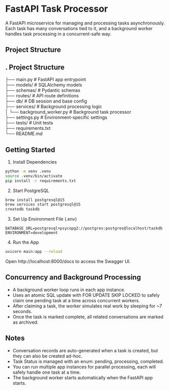FastAPI Task Processor
======================

A FastAPI microservice for managing and processing tasks asynchronously. Each task has many conversations tied to it, and a background worker handles task processing in a concurrent-safe way.


Project Structure
-----------------
.
Project Structure
-----------------

├── main.py                 # FastAPI app entrypoint  
├── models/                 # SQLAlchemy models  
├── schemas/                # Pydantic schemas  
├── routes/                 # API route definitions  
├── db/                     # DB session and base config  
├── services/               # Background processing logic  
│   └── background_worker.py  # Background task processor  
├── settings.py             # Environment-specific settings  
├── tests/                  # Unit tests  
├── requirements.txt  
└── README.md

Getting Started
---------------

1. Install Dependencies  
```bash
python -m venv .venv  
source .venv/bin/activate  
pip install -r requirements.txt  
```

2. Start PostgreSQL  
```bash
brew install postgresql@15  
brew services start postgresql@15  
createdb taskdb  
```

3. Set Up Environment File (.env)
```
DATABASE_URL=postgresql+psycopg2://postgres:postgres@localhost/taskdb  
ENVIRONMENT=development  
```

4. Run the App  
```bash
uvicorn main:app --reload  
```

Open http://localhost:8000/docs to access the Swagger UI.

Concurrency and Background Processing
-------------------------------------
- A background worker loop runs in each app instance.
- Uses an atomic SQL update with FOR UPDATE SKIP LOCKED to safely claim one pending task at a time across concurrent workers.
- After claiming a task, the worker simulates real work by sleeping for ~7 seconds.
- Once the task is marked complete, all related conversations are marked as archived.

Notes
-----
- Conversation records are auto-generated when a task is created, but they can also be created ad-hoc.
- Task Status is managed with an enum: pending, processing, completed.
- You can run multiple app instances for parallel processing, each will safely handle one task at a time.
- The background worker starts automatically when the FastAPI app starts.